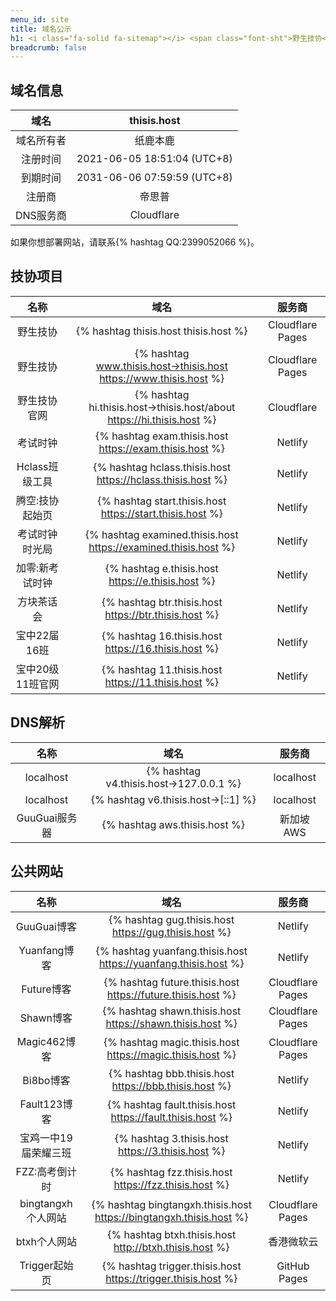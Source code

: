 ```yaml
---
menu_id: site
title: 域名公示
h1: <i class="fa-solid fa-sitemap"></i> <span class="font-sht">野生技协</span>域名使用情况（下挂站点）
breadcrumb: false
---
```


## 域名信息

|    域名    |         thisis.host         |
| :--------: | :-------------------------: |
| 域名所有者 |          纸鹿本鹿           |
|  注册时间  | 2021-06-05 18:51:04 (UTC+8) |
|  到期时间  | 2031-06-06 07:59:59 (UTC+8) |
|   注册商   |           帝思普            |
| DNS服务商  |         Cloudflare          |

如果你想部署网站，请联系{% hashtag QQ:2399052066 %}。

## <span class="font-sht">技协</span>项目

|       名称       |                                 域名                                  |      服务商      |
| :--------------: | :-------------------------------------------------------------------: | :--------------: |
|     野生技协     |                 {% hashtag thisis.host thisis.host %}                 | Cloudflare Pages |
|     野生技协     |   {% hashtag www.thisis.host→thisis.host https://www.thisis.host %}   | Cloudflare Pages |
|   野生技协官网   | {% hashtag hi.thisis.host→thisis.host/about https://hi.thisis.host %} |    Cloudflare    |
|     考试时钟     |        {% hashtag exam.thisis.host https://exam.thisis.host %}        |     Netlify      |
|  Hclass班级工具  |      {% hashtag hclass.thisis.host https://hclass.thisis.host %}      |     Netlify      |
| 腾空:技协起始页  |       {% hashtag start.thisis.host https://start.thisis.host %}       |     Netlify      |
|  考试时钟时光局  |    {% hashtag examined.thisis.host https://examined.thisis.host %}    |     Netlify      |
| 加零:新考试时钟  |           {% hashtag e.thisis.host https://e.thisis.host %}           |     Netlify      |
|    方块茶话会    |         {% hashtag btr.thisis.host https://btr.thisis.host %}         |     Netlify      |
|   宝中22届16班   |          {% hashtag 16.thisis.host https://16.thisis.host %}          |     Netlify      |
| 宝中20级11班官网 |          {% hashtag 11.thisis.host https://11.thisis.host %}          |     Netlify      |

## DNS解析

|     名称      |                  域名                  |   服务商   |
| :-----------: | :------------------------------------: | :--------: |
|   localhost   | {% hashtag v4.thisis.host→127.0.0.1 %} | localhost  |
|   localhost   |   {% hashtag v6.thisis.host→[::1] %}   | localhost  |
| GuuGuai服务器 |     {% hashtag aws.thisis.host %}      | 新加坡 AWS |

## 公共网站

|         名称         |                                域名                                 |      服务商      |
| :------------------: | :-----------------------------------------------------------------: | :--------------: |
|     GuuGuai博客      |        {% hashtag gug.thisis.host https://gug.thisis.host %}        |     Netlify      |
|     Yuanfang博客     |   {% hashtag yuanfang.thisis.host https://yuanfang.thisis.host %}   |     Netlify      |
|      Future博客      |     {% hashtag future.thisis.host https://future.thisis.host %}     | Cloudflare Pages |
|      Shawn博客       |      {% hashtag shawn.thisis.host https://shawn.thisis.host %}      | Cloudflare Pages |
|     Magic462博客     |      {% hashtag magic.thisis.host https://magic.thisis.host %}      | Cloudflare Pages |
|      Bi8bo博客       |        {% hashtag bbb.thisis.host https://bbb.thisis.host %}        |     Netlify      |
|     Fault123博客     |      {% hashtag fault.thisis.host https://fault.thisis.host %}      |     Netlify      |
| 宝鸡一中19届荣耀三班 |          {% hashtag 3.thisis.host https://3.thisis.host %}          |     Netlify      |
|    FZZ:高考倒计时    |        {% hashtag fzz.thisis.host https://fzz.thisis.host %}        |     Netlify      |
|  bingtangxh个人网站  | {% hashtag bingtangxh.thisis.host https://bingtangxh.thisis.host %} | Cloudflare Pages |
|     btxh个人网站     |       {% hashtag btxh.thisis.host http://btxh.thisis.host %}        |    香港微软云    |
|    Trigger起始页     |    {% hashtag trigger.thisis.host https://trigger.thisis.host %}    |   GitHub Pages   |

